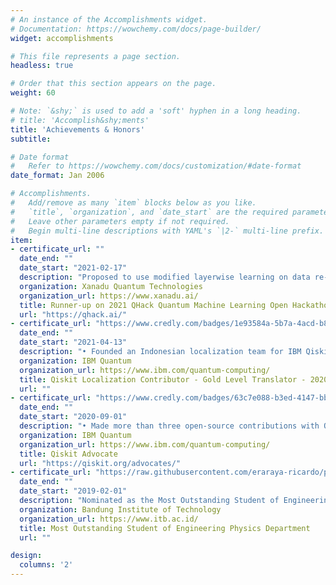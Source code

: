 ```yaml
---
# An instance of the Accomplishments widget.
# Documentation: https://wowchemy.com/docs/page-builder/
widget: accomplishments

# This file represents a page section.
headless: true

# Order that this section appears on the page.
weight: 60

# Note: `&shy;` is used to add a 'soft' hyphen in a long heading.
# title: 'Accomplish&shy;ments'
title: 'Achievements & Honors'
subtitle:

# Date format
#   Refer to https://wowchemy.com/docs/customization/#date-format
date_format: Jan 2006

# Accomplishments.
#   Add/remove as many `item` blocks below as you like.
#   `title`, `organization`, and `date_start` are the required parameters.
#   Leave other parameters empty if not required.
#   Begin multi-line descriptions with YAML's `|2-` multi-line prefix.
item:
- certificate_url: ""
  date_end: ""
  date_start: "2021-02-17"
  description: "Proposed to use modified layerwise learning on data re-uploading classifier to classify events in high-energy physics. Obtained better AUC than previous work. Click [here](https://github.com/eraraya-ricardo/qhack-2021-openproject) for the project page. Official announcement: click [here](https://medium.com/xanaduai/qhack-the-quantum-machine-learning-hackathon-7f2cd7348e2b)."
  organization: Xanadu Quantum Technologies
  organization_url: https://www.xanadu.ai/
  title: Runner-up on 2021 QHack Quantum Machine Learning Open Hackathon
  url: "https://qhack.ai/"
- certificate_url: "https://www.credly.com/badges/1e93584a-5b7a-4acd-b847-55a134acfebb?source=linked_in_profile"
  date_end: ""
  date_start: "2021-04-13"
  description: "• Founded an Indonesian localization team for IBM Qiskit Documentation to escalate the importance of quantum computation in Indonesia. We translate the documentation hoping that more people from Indonesia can engage and get interested in quantum computation.<br>• Translated more than 15000 words."
  organization: IBM Quantum
  organization_url: https://www.ibm.com/quantum-computing/
  title: Qiskit Localization Contributor - Gold Level Translator - 2020
  url: ""
- certificate_url: "https://www.credly.com/badges/63c7e088-b3ed-4147-bb80-997c372823e6?source=linked_in_profile"
  date_end: ""
  date_start: "2020-09-01"
  description: "• Made more than three open-source contributions with Qiskit.<br>• Passed the Qiskit Advocate Test."
  organization: IBM Quantum
  organization_url: https://www.ibm.com/quantum-computing/
  title: Qiskit Advocate
  url: "https://qiskit.org/advocates/"
- certificate_url: "https://raw.githubusercontent.com/eraraya-ricardo/profile-page/master/assets/certificates/mapres-tf-cert.pdf"
  date_end: ""
  date_start: "2019-02-01"
  description: "Nominated as the Most Outstanding Student of Engineering Physics in 2019 by the Rector of Bandung Institute of Technology for excellence in academic and non-academic activities."
  organization: Bandung Institute of Technology
  organization_url: https://www.itb.ac.id/
  title: Most Outstanding Student of Engineering Physics Department
  url: ""

design:
  columns: '2' 
---
```


